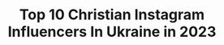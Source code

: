 ---
title: Top 10 Christian Instagram Influencers In Ukraine in 2023
description: >-
  Find top christian Instagram influencers in Ukraine in 2023. Most popular hashtags: #ukraine #autumn #summer.
platform: Instagram
hits: 22
text_top: Discover the most popular Instagram profiles on inBeat.
text_bottom: Our platform has 22 Instagram influencers like this in Ukraine for you to work with.
profiles:
  - username: "snizhana_yanush"
    fullname: >-
      SNIZHANA YANUSH
    bio: >-
      Christian ♥️ Сast all your anxiety on Him, because He cares for you. 1 Peter 5:7 🕊
    location: "Ukraine"
    followers: 3016
    engagement: 1345
    commentsToLikes: 0.048799
    id: ck0vxwuur14yj0i19xs09qwrx
    verified: false
    hashtags: "#karpaty, #likeforlike, #fall2020, #fallvibes"
  - username: "_slavika"
    fullname: >-
      Elisabeth V. Korsikova Kruk
    bio: >-
      Tik tok: elizabeth_kruk | Christian | Co-founder of: @vanilodessa
    location: "Ukraine"
    followers: 30246
    engagement: 447
    commentsToLikes: 0.016234
    id: ck8t23yzdy2ag0j781mu105w9
    verified: false
    hashtags: "#pkelvkwed"
  - username: "yelizavetushka"
    fullname: >-
      Золотко ❤️
    bio: >-
      ▪️Студентка @ark_school ▪️Філолог - @phil.fcl.donnu ▪️ХВЄ ▪️Роблю годний контент ▪️Співаю в сторіс
    location: "Ukraine"
    followers: 7180
    engagement: 1872
    commentsToLikes: 0.007014
    id: ck8t3q8z742u70j78m8y5skwh
    verified: false
    hashtags: "#warm, #sea, #bluesky, #sky"
  - username: "dima_trionix"
    fullname: >-
      Dima Trionix
    bio: >-
      🇺🇦 I have no time to hate people who hate me, because I am too busy loving people who love me. Admin @bangkokspirit 🇹🇭 Bangkok/Khmelnytskyy based
    location: "Ukraine"
    followers: 17322
    engagement: 551
    commentsToLikes: 0.056193
    id: ck0u1tu8rxx1d0i19nbopd9oy
    verified: false
    hashtags: "#streetphotography, #travelanddestinations, #citykillerz, #lifequote"
  - username: "love__rose92"
    fullname: >-
      
    bio: >-
      Married 💍 Artist👩🏼‍🎨 designer 👗owner @le_rose___ 🛍@__love__rose__collection 👙 @save_in_yourself_humanity 👶 ❤️🏆travel 🐎🛥🌍🙏🏻 🇺🇦 🇦🇪28
    location: "Ukraine"
    followers: 2151782
    engagement: 203
    commentsToLikes: 0.018225
    id: ck14ji29jkget0i19dctw3u0d
    verified: false
    hashtags: "#mineralfoundation, #saudionlineshop, #bustcream, #skincare"
  - username: "marina_zhuravel"
    fullname: >-
      
    bio: >-
      Owner @marinazhuravel.official ❤️#журавельвнебі #justalittleextra
    location: "Ukraine"
    followers: 11405
    engagement: 379
    commentsToLikes: 0.044264
    id: ck0u7cust4fqr0i19t7d82mf2
    verified: false
    hashtags: "#chinchin, #inbloom, #marinazhuravel, #marinazhuravelofficialoutfits"
  - username: "milakonvaliya"
    fullname: >-
      Mila Konvaliya
    bio: >-
      My world is reflected in my eyes... Souls recognize each other by vibrations not by appearances... Married👪🇺🇦≈｡◕‿◕｡
    location: "Ukraine"
    followers: 4345
    engagement: 1998
    commentsToLikes: 0.082925
    id: ckap0tzrersfl0i78sh4c70q3
    verified: false
    hashtags: "#association, #sun, #plants, #sunlight"
  - username: "anechkayedynak"
    fullname: >-
      Anya Yedynak
    bio: >-
      🧝🏼‍♀️♒️🏄🏻‍♀️ 〰️dreamer〰️ 〰️dancer〰️ 〰️traveler〰️ 〰️surf girl〰️
    location: "Ukraine"
    followers: 9252
    engagement: 594
    commentsToLikes: 0.023158
    id: ck0vw4g3ps26m0i195xbokgon
    verified: false
    hashtags: "#musicvideo, #music, #dancer, #contemporaneo"
  - username: "maksymsykish"
    fullname: >-
      MYXXXAM
    bio: >-
      2002 @maksykish @pieceofartg @proscootersua
    location: "Ukraine"
    followers: 2654
    engagement: 3058
    commentsToLikes: 0.046694
    id: ck8szhs3nohya0j782jcjorc0
    verified: false
    hashtags: "#trustscooters, #tiltlife, #proscooter, #undialedtv"
  - username: "kate_luzan"
    fullname: >-
      Kate Luzan Катя Лузан
    bio: >-
      Creator. Dancer. Choreographer. Actress. Model. 1/2 Korean. 🌎 Kyiv, Ukraine Танцы на ТНТ 5 сезон Booking: Luzankate@gmail.com
    location: "Ukraine"
    followers: 20242
    engagement: 554
    commentsToLikes: 0.020504
    id: ck0vz2i026ylc0i19nku6rb8p
    verified: false
    hashtags: "#experimental, #geometry, #flexible, #dancers"
---